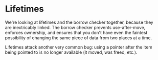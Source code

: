 # Lifetimes

We're looking at lifetimes and the borrow checker together, because they are inextricably linked. The borrow checker prevents use-after-move, enforces ownership, and ensures that you don't have even the faintest possibility of changing the same piece of data from two places at a time.

Lifetimes attack another very common bug: using a pointer after the item being pointed to is no longer available (it moved, was freed, etc.).

